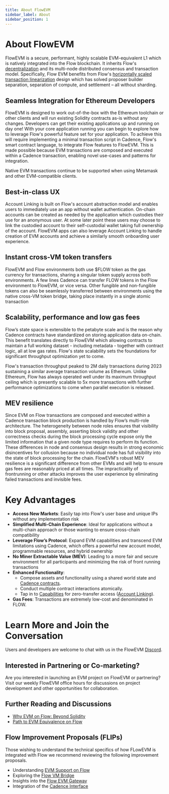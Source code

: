 ```yaml
---
title: About FlowEVM
sidebar_label: About
sidebar_position: 1
---
```


# About FlowEVM

FlowEVM is a secure, performant, highly scalable EVM-equivalent L1 which is natively integrated into the Flow
blockchain. It inherits Flow's [decentralization](https://flow.com/decentralization) and its multi-node
distributed consensus and transaction model. Specifically, Flow EVM benefits from Flow's
[horizontally scaled transaction linearization](https://flow.com/core-protocol-vision#scaling-transactions) design
which has solved proposer builder separation, separation of compute, and settlement – all without sharding.

## Seamless Integration for Ethereum Developers

FlowEVM is designed to work out-of-the-box with the Ethereum toolchain or other clients and will run existing Solidity
contracts as-is without any changes. Developers can get their existing applications up and running on day one! With 
your core application running you can begin to explore how to leverage Flow's powerful feature set for your application.
To achieve this will require implementing a minimal transaction script in Cadence, Flow's smart contract language, to 
integrate Flow features to FlowEVM. This is made possible because EVM transactions are composed and executed within a 
Cadence transaction, enabling novel use-cases and patterns for integration. 

Native EVM transactions continue to be supported when using Metamask and other EVM-compatible clients. 

## Best-in-class UX

Account Linking is built on Flow's account abstraction model and enables users to immediately use an app without
wallet authentication. On-chain accounts can be created as needed by the application which custodies their use for an
anonymous user. At some later point these users may choose to link the custodied account to their self-custodial wallet 
taking full ownership of the account. FlowEVM apps can also leverage Account Linking to handle creation of EVM accounts 
and achieve a similarly smooth onboarding user experience.

## Instant cross-VM token transfers

FlowEVM and Flow environments both use $FLOW token as the gas currency for transactions, sharing a singular token
supply across both environments. A few lines Cadence can transfer FLOW tokens in the Flow environment to FlowEVM, 
or vice versa. Other fungible and non-fungible tokens can also be seamlessly transferred between environments using the
native cross-VM token bridge, taking place instantly in a single atomic transaction

## Scalability, performance and low gas fees

Flow’s state space is extensible to the petabyte scale and is the reason why Cadence contracts have standardized on
storing application data on-chain. This benefit translates directly to FlowEVM which allowing contracts to maintain a full
working dataset - including metadata - together with contract logic, all at low gas rates. Flow's state scalability sets
the foundations for significant throughput optimization yet to come.

Flow's transaction throughput peaked to 2M daily transactions during 2023 sustaining a similar average transaction 
volume as Ethereum. Unlike Ethereum, Flow has always operated well under its maximum throughput ceiling which is 
presently scalable to 5x more transactions with further performance optimizations to come when parallel execution is 
released. 

## MEV resilience

Since EVM on Flow transactions are composed and executed within a Cadence transaction block production is handled by 
Flow’s multi-role architecture. The heterogeneity between node roles ensures that visibility into block proposal, 
assembly, asserting block validity and other correctness checks during the block processing cycle expose only the
limited information that a given node type requires to perform its function. These differences in node and consensus 
design results in strong economic disincentives for collusion because no individual node has full visibility into the 
state of block processing for the chain. FlowEVM's robust MEV resilience is a significant difference from other EVMs 
and will help to ensure gas fees are reasonably priced at all times. The impracticality of frontrunning or other attacks 
improves the user experience by eliminating failed transactions and invisible fees.

# Key Advantages

- **Access New Markets**: Easily tap into Flow's user base and unique IPs without any implementation risk
- **Simplified Multi-Chain Experience**: Ideal for applications without a multi-chain approach or those wanting to ensure cross-chain compatibility
- **Leverage Flow’s Protocol**: Expand EVM capabilities and transcend EVM limitations using Cadence, which offers a powerful new account model, programmable resources, and hybrid ownership
- **No Miner Extractable Value (MEV)**: Leading to a more fair and secure environment for all participants and minimizing the risk of front running transactions
- **Enhanced Functionality**:
    - Compose assets and functionality using a shared world state and [Cadence contracts](https://cadence-lang.org/).
    - Conduct multiple contract interactions atomically.
    - Tap in to [Capabilities](https://cadence-lang.org/docs/tutorial/capabilities) for zero-transfer access ([Account Linking](../build/guides/account-linking/index.md)).
- **Gas Fees**: Transactions are extremely low-cost and denominated in FLOW.

# Learn More and Join the Conversation

Users and developers are welcome to chat with us in the FlowEVM [Discord](https://discord.com/channels/613813861610684416/1167476806333513800).

## Interested in Partnering or Co-marketing?

Are you interested in launching an EVM project on FlowEVM or partnering? Visit our weekly FlowEVM office hours for 
discussions on project development and other opportunities for collaboration.

## Further Reading and Discussions

- [Why EVM on Flow: Beyond Solidity](https://forum.flow.com/t/evm-on-flow-beyond-solidity/5260)
- [Path to EVM Equivalence on Flow](https://forum.flow.com/t/evm-equivalence-on-flow-proposal-and-path-forward/5478)

## Flow Improvement Proposals (FLIPs)

Those wishing to understand the technical specifics of how FLowEVM is integrated with Flow we recommend reviewing the 
following improvement proposals.

- Understanding [EVM Support on Flow](https://github.com/onflow/flips/pull/225)
- Exploring the [Flow VM Bridge](https://github.com/onflow/flips/pull/233/files/d5bc46c4b13f0b9b168a94f994c77a5a689f6b24..122e938b7acae7e774246b1b66aaf5979ca21444)
- Insights into the [Flow EVM Gateway](https://github.com/onflow/flips/pull/235/files)
- Integration of the [Cadence Interface](https://github.com/onflow/flips/blob/f646491ec895442dcccdb24d80080bab1c56188e/protocol/20231116-evm-support.md)
